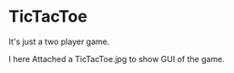# TicTacToe

It's just a two player game.

I here Attached a TicTacToe.jpg to show GUI of the game.
